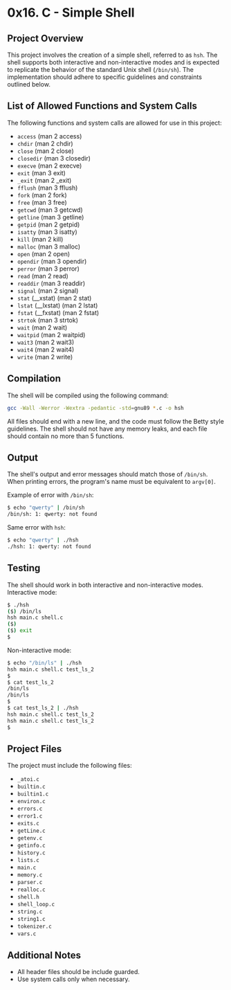 # 0x16. C - Simple Shell

## Project Overview

This project involves the creation of a simple shell, referred to as `hsh`. The shell supports both interactive and non-interactive modes and is expected to replicate the behavior of the standard Unix shell (`/bin/sh`). The implementation should adhere to specific guidelines and constraints outlined below.

## List of Allowed Functions and System Calls

The following functions and system calls are allowed for use in this project:

- `access` (man 2 access)
- `chdir` (man 2 chdir)
- `close` (man 2 close)
- `closedir` (man 3 closedir)
- `execve` (man 2 execve)
- `exit` (man 3 exit)
- `_exit` (man 2 _exit)
- `fflush` (man 3 fflush)
- `fork` (man 2 fork)
- `free` (man 3 free)
- `getcwd` (man 3 getcwd)
- `getline` (man 3 getline)
- `getpid` (man 2 getpid)
- `isatty` (man 3 isatty)
- `kill` (man 2 kill)
- `malloc` (man 3 malloc)
- `open` (man 2 open)
- `opendir` (man 3 opendir)
- `perror` (man 3 perror)
- `read` (man 2 read)
- `readdir` (man 3 readdir)
- `signal` (man 2 signal)
- `stat` (__xstat) (man 2 stat)
- `lstat` (__lxstat) (man 2 lstat)
- `fstat` (__fxstat) (man 2 fstat)
- `strtok` (man 3 strtok)
- `wait` (man 2 wait)
- `waitpid` (man 2 waitpid)
- `wait3` (man 2 wait3)
- `wait4` (man 2 wait4)
- `write` (man 2 write)

## Compilation

The shell will be compiled using the following command:

```bash
gcc -Wall -Werror -Wextra -pedantic -std=gnu89 *.c -o hsh
```

All files should end with a new line, and the code must follow the Betty style guidelines. The shell should not have any memory leaks, and each file should contain no more than 5 functions.

## Output

The shell's output and error messages should match those of `/bin/sh`. When printing errors, the program's name must be equivalent to `argv[0]`.

Example of error with `/bin/sh`:

```bash
$ echo "qwerty" | /bin/sh
/bin/sh: 1: qwerty: not found
```

Same error with `hsh`:

```bash
$ echo "qwerty" | ./hsh
./hsh: 1: qwerty: not found
```

## Testing

The shell should work in both interactive and non-interactive modes. Interactive mode:

```bash
$ ./hsh
($) /bin/ls
hsh main.c shell.c
($)
($) exit
$
```

Non-interactive mode:

```bash
$ echo "/bin/ls" | ./hsh
hsh main.c shell.c test_ls_2
$
$ cat test_ls_2
/bin/ls
/bin/ls
$
$ cat test_ls_2 | ./hsh
hsh main.c shell.c test_ls_2
hsh main.c shell.c test_ls_2
$
```

## Project Files

The project must include the following files:

- `_atoi.c`
- `builtin.c`
- `builtin1.c`
- `environ.c`
- `errors.c`
- `error1.c`
- `exits.c`
- `getLine.c`
- `getenv.c`
- `getinfo.c`
- `history.c`
- `lists.c`
- `main.c`
- `memory.c`
- `parser.c`
- `realloc.c`
- `shell.h`
- `shell_loop.c`
- `string.c`
- `string1.c`
- `tokenizer.c`
- `vars.c`

## Additional Notes

- All header files should be include guarded.
- Use system calls only when necessary.
